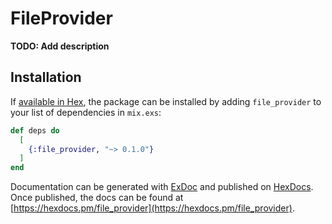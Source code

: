 # FileProvider

**TODO: Add description**

## Installation

If [available in Hex](https://hex.pm/docs/publish), the package can be installed
by adding `file_provider` to your list of dependencies in `mix.exs`:

```elixir
def deps do
  [
    {:file_provider, "~> 0.1.0"}
  ]
end
```

Documentation can be generated with [ExDoc](https://github.com/elixir-lang/ex_doc)
and published on [HexDocs](https://hexdocs.pm). Once published, the docs can
be found at [https://hexdocs.pm/file_provider](https://hexdocs.pm/file_provider).


